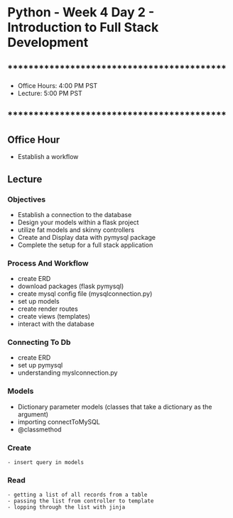 # Python - Week 4 Day 2 - Introduction to Full Stack Development 
        
## ******************************************

- Office Hours:  4:00 PM PST
- Lecture:       5:00 PM PST

## ******************************************

## Office Hour

- Establish a workflow

## Lecture
    

### Objectives

- Establish a connection to the database
- Design your models within a flask project
- utilize fat models and skinny controllers 
- Create and Display data with pymysql package
- Complete the setup for a full stack application


### Process And Workflow

- create ERD
- download packages (flask pymysql)
- create mysql config file (mysqlconnection.py)
- set up models
- create render routes
- create views (templates)
- interact with the database

### Connecting To Db

- create ERD
- set up pymysql
- understanding myslconnection.py
### Models

- Dictionary parameter models (classes that take a dictionary as the argument)
- importing connectToMySQL
- @classmethod

### Create
    - insert query in models
### Read
    - getting a list of all records from a table
    - passing the list from controller to template
    - lopping through the list with jinja
